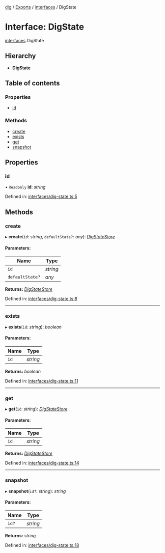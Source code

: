 [dig](../README.md) / [Exports](../modules.md) / [interfaces](../modules/interfaces.md) / DigState

# Interface: DigState

[interfaces](../modules/interfaces.md).DigState

## Hierarchy

* **DigState**

## Table of contents

### Properties

- [id](interfaces.digstate.md#id)

### Methods

- [create](interfaces.digstate.md#create)
- [exists](interfaces.digstate.md#exists)
- [get](interfaces.digstate.md#get)
- [snapshot](interfaces.digstate.md#snapshot)

## Properties

### id

• `Readonly` **id**: *string*

Defined in: [interfaces/dig-state.ts:5](https://github.com/dig-platform/dig-app/blob/df110311/projects/dig/src/lib/interfaces/dig-state.ts#L5)

## Methods

### create

▸ **create**(`id`: *string*, `defaultState?`: *any*): [*DigStateStore*](interfaces/dig-state-store.digstatestore.md)

#### Parameters:

Name | Type |
------ | ------ |
`id` | *string* |
`defaultState?` | *any* |

**Returns:** [*DigStateStore*](interfaces/dig-state-store.digstatestore.md)

Defined in: [interfaces/dig-state.ts:8](https://github.com/dig-platform/dig-app/blob/df110311/projects/dig/src/lib/interfaces/dig-state.ts#L8)

___

### exists

▸ **exists**(`id`: *string*): *boolean*

#### Parameters:

Name | Type |
------ | ------ |
`id` | *string* |

**Returns:** *boolean*

Defined in: [interfaces/dig-state.ts:11](https://github.com/dig-platform/dig-app/blob/df110311/projects/dig/src/lib/interfaces/dig-state.ts#L11)

___

### get

▸ **get**(`id`: *string*): [*DigStateStore*](interfaces/dig-state-store.digstatestore.md)

#### Parameters:

Name | Type |
------ | ------ |
`id` | *string* |

**Returns:** [*DigStateStore*](interfaces/dig-state-store.digstatestore.md)

Defined in: [interfaces/dig-state.ts:14](https://github.com/dig-platform/dig-app/blob/df110311/projects/dig/src/lib/interfaces/dig-state.ts#L14)

___

### snapshot

▸ **snapshot**(`id?`: *string*): *string*

#### Parameters:

Name | Type |
------ | ------ |
`id?` | *string* |

**Returns:** *string*

Defined in: [interfaces/dig-state.ts:18](https://github.com/dig-platform/dig-app/blob/df110311/projects/dig/src/lib/interfaces/dig-state.ts#L18)
